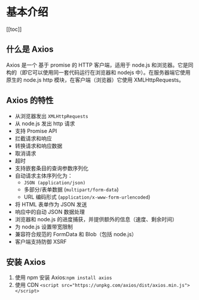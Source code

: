 # 基本介绍

[[toc]]

## 什么是 Axios

Axios 是一个 基于 promise 的 HTTP 客户端，适用于 node.js 和浏览器。它是同构的（即它可以使用同一套代码运行在浏览器和 nodejs 中）。在服务器端它使用原生的 node.js http 模块，在客户端（浏览器）它使用 XMLHttpRequests。

## Axios 的特性

- 从浏览器发出 `XMLHttpRequests`
- 从 node.js 发出 http 请求
- 支持 Promise API
- 拦截请求和响应
- 转换请求和响应数据
- 取消请求
- 超时
- 支持嵌套条目的查询参数序列化
- 自动请求主体序列化为：
  - `JSON (application/json)`
  - 多部分/表单数据 (`multipart/form-data`)
  - URL 编码形式 (`application/x-www-form-urlencoded`)
- 将 HTML 表单作为 JSON 发送
- 响应中的自动 JSON 数据处理
- 浏览器和 node.js 的进度捕获，并提供额外的信息（速度、剩余时间）
- 为 node.js 设置带宽限制
- 兼容符合规范的 FormData 和 Blob（包括 node.js）
- 客户端支持防御 XSRF

## 安装 Axios

1. 使用 npm 安装 Axios:`npm install axios`
2. 使用 CDN `<script src="https://unpkg.com/axios/dist/axios.min.js"></script>`
